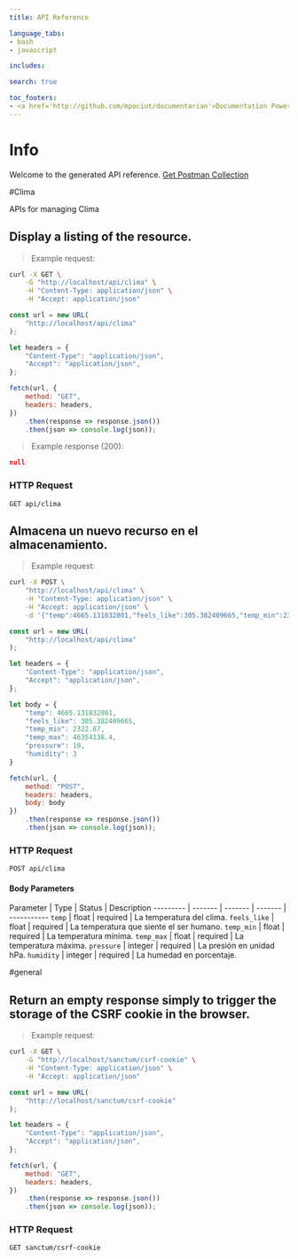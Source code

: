 ```yaml
---
title: API Reference

language_tabs:
- bash
- javascript

includes:

search: true

toc_footers:
- <a href='http://github.com/mpociot/documentarian'>Documentation Powered by Documentarian</a>
---
```

<!-- START_INFO -->
# Info

Welcome to the generated API reference.
[Get Postman Collection](http://localhost/docs/collection.json)

<!-- END_INFO -->

#Clima

APIs for managing Clima
<!-- START_9fa71975b718a4cc102933172c5c61de -->
## Display a listing of the resource.

> Example request:

```bash
curl -X GET \
    -G "http://localhost/api/clima" \
    -H "Content-Type: application/json" \
    -H "Accept: application/json"
```

```javascript
const url = new URL(
    "http://localhost/api/clima"
);

let headers = {
    "Content-Type": "application/json",
    "Accept": "application/json",
};

fetch(url, {
    method: "GET",
    headers: headers,
})
    .then(response => response.json())
    .then(json => console.log(json));
```


> Example response (200):

```json
null
```

### HTTP Request
`GET api/clima`


<!-- END_9fa71975b718a4cc102933172c5c61de -->

<!-- START_724f17b84fe3295de0995f2dc27ec11e -->
## Almacena un nuevo recurso en el almacenamiento.

> Example request:

```bash
curl -X POST \
    "http://localhost/api/clima" \
    -H "Content-Type: application/json" \
    -H "Accept: application/json" \
    -d '{"temp":4665.131832801,"feels_like":305.382409665,"temp_min":2322.87,"temp_max":46354138.4,"pressure":10,"humidity":3}'

```

```javascript
const url = new URL(
    "http://localhost/api/clima"
);

let headers = {
    "Content-Type": "application/json",
    "Accept": "application/json",
};

let body = {
    "temp": 4665.131832801,
    "feels_like": 305.382409665,
    "temp_min": 2322.87,
    "temp_max": 46354138.4,
    "pressure": 10,
    "humidity": 3
}

fetch(url, {
    method: "POST",
    headers: headers,
    body: body
})
    .then(response => response.json())
    .then(json => console.log(json));
```



### HTTP Request
`POST api/clima`

#### Body Parameters
Parameter | Type | Status | Description
--------- | ------- | ------- | ------- | -----------
    `temp` | float |  required  | La temperatura del clima.
        `feels_like` | float |  required  | La temperatura que siente el ser humano.
        `temp_min` | float |  required  | La temperatura mínima.
        `temp_max` | float |  required  | La temperatura máxima.
        `pressure` | integer |  required  | La presión en unidad hPa.
        `humidity` | integer |  required  | La humedad en porcentaje.
    
<!-- END_724f17b84fe3295de0995f2dc27ec11e -->

#general


<!-- START_4dfafe7f87ec132be3c8990dd1fa9078 -->
## Return an empty response simply to trigger the storage of the CSRF cookie in the browser.

> Example request:

```bash
curl -X GET \
    -G "http://localhost/sanctum/csrf-cookie" \
    -H "Content-Type: application/json" \
    -H "Accept: application/json"
```

```javascript
const url = new URL(
    "http://localhost/sanctum/csrf-cookie"
);

let headers = {
    "Content-Type": "application/json",
    "Accept": "application/json",
};

fetch(url, {
    method: "GET",
    headers: headers,
})
    .then(response => response.json())
    .then(json => console.log(json));
```



### HTTP Request
`GET sanctum/csrf-cookie`


<!-- END_4dfafe7f87ec132be3c8990dd1fa9078 -->


